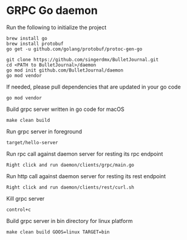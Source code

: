 # GRPC Go daemon

Run the following to initialize the project
```
brew install go
brew install protobuf
go get -u github.com/golang/protobuf/protoc-gen-go

git clone https://github.com/singerdmx/BulletJournal.git
cd <PATH to BulletJournal>/daemon
go mod init github.com/BulletJournal/daemon
go mod vendor
```

If needed, please pull dependencies that are updated in your go code
```
go mod vendor
```

Build grpc server written in go code for macOS
```
make clean build
```

Run grpc server in foreground
```
target/hello-server
```

Run rpc call against daemon server for resting its rpc endpoint
```
Right click and run daemon/clients/grpc/main.go
```

Run http call against daemon server for resting its rest endpoint
```
Right click and run daemon/clients/rest/curl.sh
```

Kill grpc server
```
control+c
```

Build grpc server in bin directory for linux platform
```
make clean build GOOS=linux TARGET=bin
```

